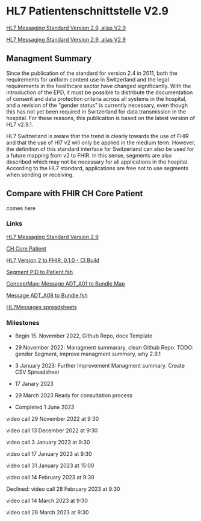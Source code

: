 # HL7 Patientenschnittstelle V2.9

[HL7 Messaging Standard Version 2.9, alias V2.9](https://github.com/lpg-tech/HL7-V2/blob/main/HL7%20Patientenschnittstelle%20V2.9_CH_Draft.docx)

[HL7 Messaging Standard Version 2.9, alias V2.9](https://github.com/lpg-tech/HL7-V2/blob/main/HL7%20Patientenschnittstelle%20V2.9_CH_Draft.docx​)

## Managment Summary

Since the publication of the standard for version 2.4 in 2011, both the requirements for uniform content use in Switzerland and the legal requirements in the healthcare sector have changed significantly. With the introduction of the EPD, it must be possible to distribute the documentation of consent and data protection criteria across all systems in the hospital, and a revision of the "gender status" is currently necessary, even though this has not yet been required in Switzerland for data transmission in the hospital. For these reasons, this publication is based on the latest version of HL7 v2.9.1.

HL7 Switzerland is aware that the trend is clearly towards the use of FHIR and that the use of Hl7 v2 will only be applied in the medium term. However, the definition of this standard interface for Switzerland can also be used for a future mapping from v2 to FHIR. In this sense, segments are also described which may not be necessary for all applications in the hospital. According to the HL7 standard, applications are free not to use segments when sending or receiving.

## Compare with FHIR CH Core Patient

comes here

### Links

[HL7 Messaging Standard Version 2.9](https://www.hl7.org/implement/standards/product_brief.cfm?product_id=516)

[CH Core Patient](https://fhir.ch/ig/ch-core/StructureDefinition-ch-core-patient.html)

[HL7 Version 2 to FHIR, 0.1.0 - CI Build](https://build.fhir.org/ig/HL7/v2-to-fhir/mapping_guidelines.html)

[Segment PID to Patient.fsh](https://github.com/HL7/v2-to-fhir/blob/master/input/fsh/Segment%20PID%20to%20Patient.fsh)

[ConceptMap: Message ADT_A01 to Bundle Map](https://build.fhir.org/ig/HL7/v2-to-fhir/ConceptMap-message-adt-a01-to-bundle.html)

[Message ADT_A08 to Bundle.fsh](https://github.com/HL7/v2-to-fhir/blob/master/input/fsh/Message%20ADT_A08%20to%20Bundle.fsh)

[HL7Messages spreadsheets](https://docs.google.com/spreadsheets/d/10l9wnuBkQPqoYf1XXzyfgF11a1UlamNWqUnapC0hsOY)

### Milestones

* Begin 15. November 2022, Github Repo, docx Template

* 29 November 2022: Managment summarary, clean Github Repo. TODO: gender Segment, improve managment summary, why 2.9.1

* 3 January 2023: Further Improvement Managment summary. Create CSV Spreadsheet

* 17 Janary 2023

* 29 March 2023 Ready for consultation process

* Completed 1 June 2023

video call 29 November 2022 at 9:30

video call 13 December 2022 at 9:30

video call 3 January 2023 at 9:30

video call 17 January 2023 at 9:30

video call 31 January 2023 at 15:00

video call 14 February 2023 at 9:30

Declined: video call 28 February 2023 at 9:30

video call 14 March 2023 at 9:30

video call 28 March 2023 at 9:30
